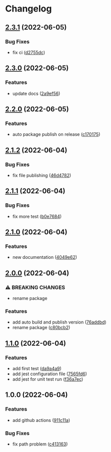 # Changelog

## [2.3.1](https://github.com/hpfs74/playground-release-please/compare/v2.3.0...v2.3.1) (2022-06-05)


### Bug Fixes

* fix ci ([d2755dc](https://github.com/hpfs74/playground-release-please/commit/d2755dcdcfa2e95f27d62a683f940ec0d71ffd34))

## [2.3.0](https://github.com/hpfs74/playground-release-please/compare/v2.2.0...v2.3.0) (2022-06-05)


### Features

* update docs ([2a9ef56](https://github.com/hpfs74/playground-release-please/commit/2a9ef56b0eb122cdaec71a274b6bfafa40757e29))

## [2.2.0](https://github.com/hpfs74/playground-release-please/compare/v2.1.2...v2.2.0) (2022-06-05)


### Features

* auto package publish on release ([c170175](https://github.com/hpfs74/playground-release-please/commit/c170175554dcd72fb9fb2ce897c4a7f703c37958))

## [2.1.2](https://github.com/hpfs74/playground-release-please/compare/v2.1.1...v2.1.2) (2022-06-04)


### Bug Fixes

* fix file publishing ([46d4782](https://github.com/hpfs74/playground-release-please/commit/46d4782a6b892328a7a93f0e46791a909c59ea18))

## [2.1.1](https://github.com/hpfs74/playground-release-please/compare/v2.1.0...v2.1.1) (2022-06-04)


### Bug Fixes

* fix more test ([b0e7684](https://github.com/hpfs74/playground-release-please/commit/b0e76847bc9316c796f8bb78e5d7b0144476296d))

## [2.1.0](https://github.com/hpfs74/playground-release-please/compare/v2.0.0...v2.1.0) (2022-06-04)


### Features

* new documentation ([4049e62](https://github.com/hpfs74/playground-release-please/commit/4049e62853c30113b63cfe6e2ffb001d4fbad1ef))

## [2.0.0](https://github.com/hpfs74/playground-release-please/compare/v1.1.0...v2.0.0) (2022-06-04)


### ⚠ BREAKING CHANGES

* rename package

### Features

* add auto build and publish version ([76addbd](https://github.com/hpfs74/playground-release-please/commit/76addbda0896ed565e891d1944261720e734e904))
* rename package ([c80bcb2](https://github.com/hpfs74/playground-release-please/commit/c80bcb2b71cb15e065b3d57405827c3f28cfa657))

## [1.1.0](https://github.com/hpfs74/playground-release-please/compare/v1.0.0...v1.1.0) (2022-06-04)


### Features

* add first test ([da9a4a9](https://github.com/hpfs74/playground-release-please/commit/da9a4a9a52be35d4a9dfa554b6570ac540a1e6bd))
* add jest configuration file ([7565fd6](https://github.com/hpfs74/playground-release-please/commit/7565fd653eb2c9f3563923d87a86c2abd31e388f))
* add jest for unit test run ([f36a7ec](https://github.com/hpfs74/playground-release-please/commit/f36a7ec0d53fb5817e2281a4fe9eaf92ae2bc0a2))

## 1.0.0 (2022-06-04)


### Features

* add github actions ([911c11a](https://github.com/hpfs74/playground-release-please/commit/911c11af6d907112344a0f5abc3c8e5c7bfddacf))


### Bug Fixes

* fix path problem ([c413163](https://github.com/hpfs74/playground-release-please/commit/c41316386c7b817e85d034052ad2f7ae60c82b3d))
